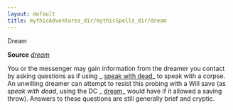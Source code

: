 ```yaml
---
layout: default
title: mythicAdventures_dir/mythicSpells_dir/dream
---
```

Dream

**Source** [_dream_](../../spells_dir/dream#_dream)

You or the messenger may gain information from the dreamer you contact by asking questions as if using _ [speak with dead](../../spells_dir/speakWithDead#_speak-with-dead)_ to speak with a corpse. An unwilling dreamer can attempt to resist this probing with a Will save (as _speak with dead_, using the DC _ [dream](../../spells_dir/dream#_dream)_ would have if it allowed a saving throw). Answers to these questions are still generally brief and cryptic.

